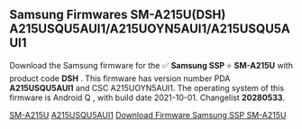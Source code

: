 <h2>Samsung Firmwares SM-A215U(DSH) A215USQU5AUI1/A215UOYN5AUI1/A215USQU5AUI1</h2>
Download the Samsung firmware for the ✅ <strong>Samsung SSP </strong> ⭐ <strong>SM-A215U</strong> with product code <strong>DSH</strong> . This firmware has version number PDA <strong>A215USQU5AUI1</strong> and CSC A215UOYN5AUI1. The operating system of this firmware is Android Q , with build date 2021-10-01. Changelist <strong>20280533</strong>.


[SM-A215U](https://samfirm.shop/samsung/model/SM-A215U)
[A215USQU5AUI1](https://samfirm.shop/samsung/pda/A215USQU5AUI1)
[Download Firmware Samsung SSP SM-A215U](https://samfirm.shop/samsung/firmware/475510)
